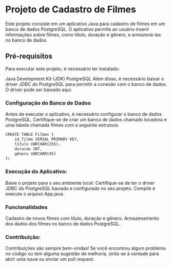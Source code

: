 # Projeto de Cadastro de Filmes
Este projeto consiste em um aplicativo Java para cadastro de filmes em um banco de dados PostgreSQL. O aplicativo permite ao usuário inserir informações sobre filmes, como título, duração e gênero, e armazená-las no banco de dados.

## Pré-requisitos
Para executar este projeto, é necessário ter instalado:

Java Development Kit (JDK)
PostgreSQL
Além disso, é necessário baixar o driver JDBC do PostgreSQL para permitir a conexão com o banco de dados. O driver pode ser baixado aqui.

### Configuração do Banco de Dados
Antes de executar o aplicativo, é necessário configurar o banco de dados PostgreSQL. Certifique-se de criar um banco de dados chamado locadora e uma tabela chamada filmes com a seguinte estrutura:

```bash
CREATE TABLE Filmes (
    id_filme SERIAL PRIMARY KEY,
    título VARCHAR(255),
    duracao INT,
    gênero VARCHAR(45)
);
```
### Execução do Aplicativo:

Baixe o projeto para o seu ambiente local.
Certifique-se de ter o driver JDBC do PostgreSQL baixado e configurado no seu projeto.
Compile e execute o arquivo App.java.

### Funcionalidades
Cadastro de novos filmes com título, duração e gênero.
Armazenamento dos dados dos filmes no banco de dados PostgreSQL.

### Contribuição:
Contribuições são sempre bem-vindas! Se você encontrou algum problema no código ou tem alguma sugestão de melhoria, sinta-se à vontade para abrir uma issue ou enviar um pull request.